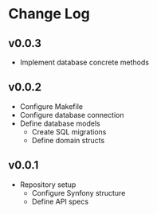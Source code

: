 # Change Log

## v0.0.3

- Implement database concrete methods

## v0.0.2

- Configure Makefile
- Configure database connection
- Define database models
    - Create SQL migrations
    - Define domain structs

## v0.0.1

- Repository setup
    - Configure Synfony structure
    - Define API specs

